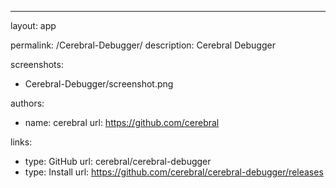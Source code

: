 ---
layout: app

permalink: /Cerebral-Debugger/
description: Cerebral Debugger

screenshots:
  - Cerebral-Debugger/screenshot.png

authors:
  - name: cerebral
    url: https://github.com/cerebral

links:
  - type: GitHub
    url: cerebral/cerebral-debugger
  - type: Install
    url: https://github.com/cerebral/cerebral-debugger/releases
